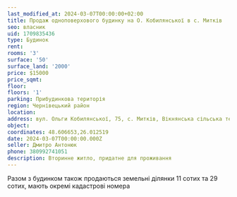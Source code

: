 ```yaml
---
last_modified_at: 2024-03-07T00:00:00+02:00
title: Продаж одноповерхового будинку на О. Кобилянської в с. Митків
seo: власник
uid: 1709835436
type: Будинок
rent:
rooms: '3'
surface: '50'
surface_land: '2000'
price: $15000
price_sqmt:
floor:
floors: '1'
parking: Прибудинкова територія
region: Чернівецький район
location:
address: вул. Ольги Кобилянської, 75, с. Митків, Вікнянська сільська територіальна громада
object:
coordinates: 48.606653,26.012519
date: 2024-03-07T00:00:00.000Z
seller: Дмитро Антонюк
phone: 380992741051
description: Вторинне житло, придатне для проживання
---
```


 Разом з будинком також продаються земельні ділянки 11 сотих та 29 сотих, мають окремі кадастрові номера
